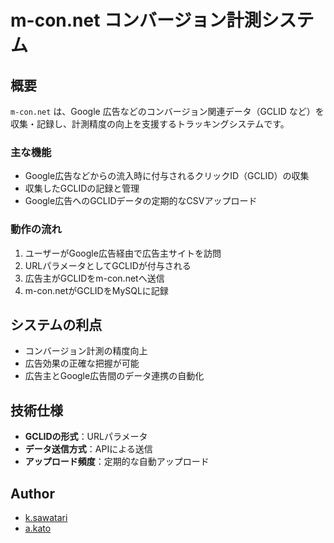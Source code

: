 # m-con.net コンバージョン計測システム

## 概要

`m-con.net` は、Google 広告などのコンバージョン関連データ（GCLID など）を収集・記録し、計測精度の向上を支援するトラッキングシステムです。

### 主な機能

- Google広告などからの流入時に付与されるクリックID（GCLID）の収集
- 収集したGCLIDの記録と管理
- Google広告へのGCLIDデータの定期的なCSVアップロード

### 動作の流れ

1. ユーザーがGoogle広告経由で広告主サイトを訪問
2. URLパラメータとしてGCLIDが付与される
3. 広告主がGCLIDをm-con.netへ送信
4. m-con.netがGCLIDをMySQLに記録

## システムの利点

- コンバージョン計測の精度向上
- 広告効果の正確な把握が可能
- 広告主とGoogle広告間のデータ連携の自動化

## 技術仕様

- **GCLIDの形式**：URLパラメータ
- **データ送信方式**：APIによる送信
- **アップロード頻度**：定期的な自動アップロード

## Author

- [k.sawatari](mailto:k.sawatari@micron-inc.co.jp)
- [a.kato](mailto:a.kato@micron-inc.co.jp)
